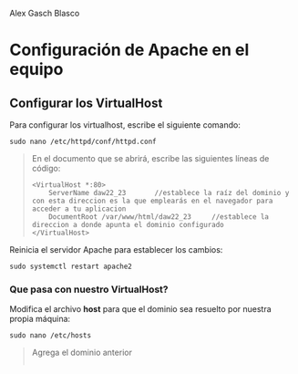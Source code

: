 Alex Gasch Blasco
# Configuración de Apache en el equipo

## Configurar los VirtualHost
Para configurar los virtualhost, escribe el siguiente comando:
```
sudo nano /etc/httpd/conf/httpd.conf
```
>En el documento que se abrirá, escribe las siguientes líneas de código:
>```
><VirtualHost *:80>
>     ServerName daw22_23       //establece la raíz del dominio y con esta direccion es la que emplearás en el navegador para acceder a tu aplicacion
>     DocumentRoot /var/www/html/daw22_23     //establece la direccion a donde apunta el dominio configurado
></VirtualHost>
>```

Reinicia el servidor Apache para establecer los cambios:
```
sudo systemctl restart apache2
```
### Que pasa con nuestro VirtualHost?
Modifica el archivo **host** para que el dominio sea resuelto por nuestra propia máquina:
```
sudo nano /etc/hosts
```
>Agrega el dominio anterior
>```
>

